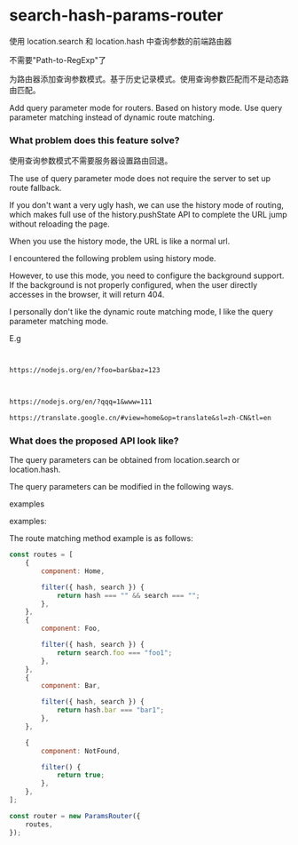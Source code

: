 # search-hash-params-router

使用 location.search 和 location.hash 中查询参数的前端路由器

不需要"Path-to-RegExp"了

为路由器添加查询参数模式。基于历史记录模式。使用查询参数匹配而不是动态路由匹配。

Add query parameter mode for routers. Based on history mode. Use query parameter matching instead of dynamic route matching.

### What problem does this feature solve?

使用查询参数模式不需要服务器设置路由回退。

The use of query parameter mode does not require the server to set up route fallback.

If you don't want a very ugly hash, we can use the history mode of routing, which makes full use of the history.pushState API to complete the URL jump without reloading the page.

When you use the history mode, the URL is like a normal url.

I encountered the following problem using history mode.

However, to use this mode, you need to configure the background support.
If the background is not properly configured, when the user directly accesses in the browser, it will return 404.

I personally don't like the dynamic route matching mode, I like the query parameter matching mode.

E.g

```txt


https://nodejs.org/en/?foo=bar&baz=123



https://nodejs.org/en/?qqq=1&www=111

https://translate.google.cn/#view=home&op=translate&sl=zh-CN&tl=en

```

### What does the proposed API look like?


The query parameters can be obtained from location.search or location.hash.


The query parameters can be modified in the following ways.



examples


examples:



The route matching method example is as follows:

```js
const routes = [
    {
        component: Home,

        filter({ hash, search }) {
            return hash === "" && search === "";
        },
    },
    {
        component: Foo,

        filter({ hash, search }) {
            return search.foo === "foo1";
        },
    },
    {
        component: Bar,

        filter({ hash, search }) {
            return hash.bar === "bar1";
        },
    },

    {
        component: NotFound,

        filter() {
            return true;
        },
    },
];

const router = new ParamsRouter({
    routes,
});
```
